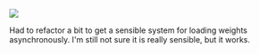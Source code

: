 ![](https://db-feed.s3.amazonaws.com/legacy/interp-small-1491342112554.gif)

Had to refactor a bit to get a sensible system for loading weights asynchronously. I'm still not sure it is really sensible, but it works.
